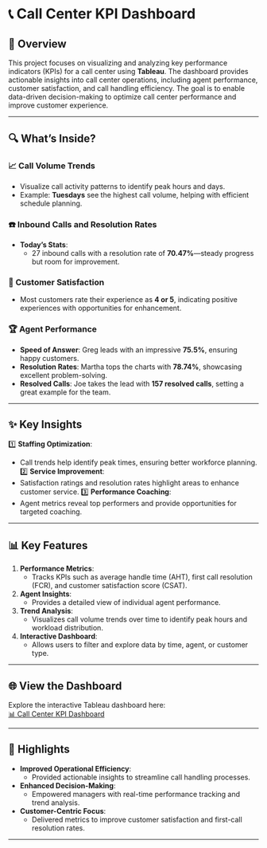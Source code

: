 # 📞 Call Center KPI Dashboard

## 📌 Overview
This project focuses on visualizing and analyzing key performance indicators (KPIs) for a call center using **Tableau**. The dashboard provides actionable insights into call center operations, including agent performance, customer satisfaction, and call handling efficiency. The goal is to enable data-driven decision-making to optimize call center performance and improve customer experience.

---

## 🔍 What’s Inside?

### 📈 Call Volume Trends
- Visualize call activity patterns to identify peak hours and days.
- Example: **Tuesdays** see the highest call volume, helping with efficient schedule planning.

### ☎️ Inbound Calls and Resolution Rates
- **Today’s Stats**:
  - 27 inbound calls with a resolution rate of **70.47%**—steady progress but room for improvement.

### 🌟 Customer Satisfaction
- Most customers rate their experience as **4 or 5**, indicating positive experiences with opportunities for enhancement.

### 🏆 Agent Performance
- **Speed of Answer**: Greg leads with an impressive **75.5%**, ensuring happy customers.
- **Resolution Rates**: Martha tops the charts with **78.74%**, showcasing excellent problem-solving.
- **Resolved Calls**: Joe takes the lead with **157 resolved calls**, setting a great example for the team.

---

## ✨ Key Insights
1️⃣ **Staffing Optimization**:
   - Call trends help identify peak times, ensuring better workforce planning.
2️⃣ **Service Improvement**:
   - Satisfaction ratings and resolution rates highlight areas to enhance customer service.
3️⃣ **Performance Coaching**:
   - Agent metrics reveal top performers and provide opportunities for targeted coaching.

---

## 📊 Key Features
1. **Performance Metrics**:
   - Tracks KPIs such as average handle time (AHT), first call resolution (FCR), and customer satisfaction score (CSAT).
2. **Agent Insights**:
   - Provides a detailed view of individual agent performance.
3. **Trend Analysis**:
   - Visualizes call volume trends over time to identify peak hours and workload distribution.
4. **Interactive Dashboard**:
   - Allows users to filter and explore data by time, agent, or customer type.

---

## 🌐 View the Dashboard
Explore the interactive Tableau dashboard here:  
[📊 Call Center KPI Dashboard](https://public.tableau.com/views/CallCenterKPIDashboard_17333430735280/Dashboard1?:language=en-US&:sid=&:redirect=auth&:display_count=n&:origin=viz_share_link)

---

## 🌟 Highlights
- **Improved Operational Efficiency**:
   - Provided actionable insights to streamline call handling processes.
- **Enhanced Decision-Making**:
   - Empowered managers with real-time performance tracking and trend analysis.
- **Customer-Centric Focus**:
   - Delivered metrics to improve customer satisfaction and first-call resolution rates.

---

